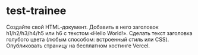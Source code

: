 # test-trainee
Создайте свой HTML‑документ.  Добавить в него заголовок h1/h2/h3/h4/h5 или h6 с текстом «Hello World!».  Сделать текст заголовка голубого цвета (любым способом: встроенный стиль или CSS).  Опубликовать страницу на бесплатном хостинге Vercel.
